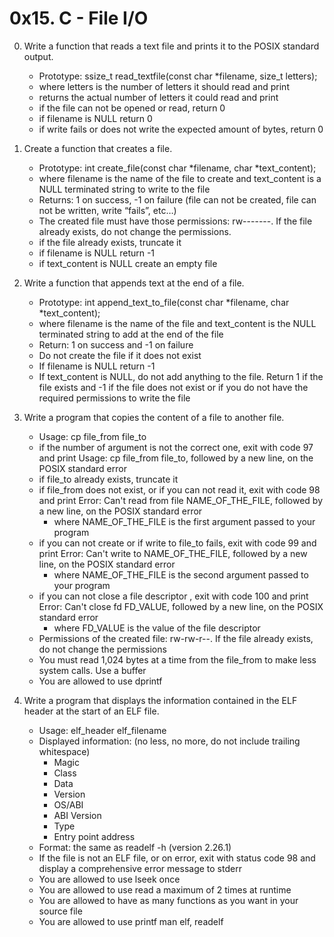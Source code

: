 # 0x15. C - File I/O

0. Write a function that reads a text file and prints it to the POSIX standard output.
	- Prototype: ssize_t read_textfile(const char *filename, size_t letters);
	- where letters is the number of letters it should read and print
	- returns the actual number of letters it could read and print
	- if the file can not be opened or read, return 0
	- if filename is NULL return 0
	- if write fails or does not write the expected amount of bytes, return 0

1. Create a function that creates a file.
	- Prototype: int create_file(const char *filename, char *text_content);
	- where filename is the name of the file to create and text_content is a NULL terminated string to write to the file
	- Returns: 1 on success, -1 on failure (file can not be created, file can not be written, write “fails”, etc…)
	- The created file must have those permissions: rw-------. If the file already exists, do not change the permissions.
	- if the file already exists, truncate it
	- if filename is NULL return -1
	- if text_content is NULL create an empty file

2. Write a function that appends text at the end of a file.
	- Prototype: int append_text_to_file(const char *filename, char *text_content);
	- where filename is the name of the file and text_content is the NULL terminated string to add at the end of the file
	- Return: 1 on success and -1 on failure
	- Do not create the file if it does not exist
	- If filename is NULL return -1
	- If text_content is NULL, do not add anything to the file. Return 1 if the file exists and -1 if the file does not exist or if you do not have the required permissions to write the file

3. Write a program that copies the content of a file to another file.
	- Usage: cp file_from file_to
	- if the number of argument is not the correct one, exit with code 97 and print Usage: cp file_from file_to, followed by a new line, on the POSIX standard error
	- if file_to already exists, truncate it
	- if file_from does not exist, or if you can not read it, exit with code 98 and print Error: Can't read from file NAME_OF_THE_FILE, followed by a new line, on the POSIX standard error
		- where NAME_OF_THE_FILE is the first argument passed to your program
	- if you can not create or if write to file_to fails, exit with code 99 and print Error: Can't write to NAME_OF_THE_FILE, followed by a new line, on the POSIX standard error
		- where NAME_OF_THE_FILE is the second argument passed to your program
	- if you can not close a file descriptor , exit with code 100 and print Error: Can't close fd FD_VALUE, followed by a new line, on the POSIX standard error
		- where FD_VALUE is the value of the file descriptor
	- Permissions of the created file: rw-rw-r--. If the file already exists, do not change the permissions
	- You must read 1,024 bytes at a time from the file_from to make less system calls. Use a buffer
	- You are allowed to use dprintf

4. Write a program that displays the information contained in the ELF header at the start of an ELF file.
	- Usage: elf_header elf_filename
	- Displayed information: (no less, no more, do not include trailing whitespace)
		- Magic
		- Class
		- Data
		- Version
		- OS/ABI
		- ABI Version
		- Type
		- Entry point address
	- Format: the same as readelf -h (version 2.26.1)
	- If the file is not an ELF file, or on error, exit with status code 98 and display a comprehensive error message to stderr
	- You are allowed to use lseek once
	- You are allowed to use read a maximum of 2 times at runtime
	- You are allowed to have as many functions as you want in your source file
	- You are allowed to use printf
man elf, readelf
